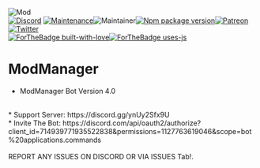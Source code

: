 ![Mod](https://cdn.discordapp.com/avatars/714939771935522838/b5f224a1f20a180452b1dc0d44116fa4.webp?size=256)
<br>
[![Discord](https://img.shields.io/discord/787871047139328000?label=discord&color=7289DA&style=flat-square)](https://discord.gg/ynUy2Sfx9U) [![Maintenance](https://img.shields.io/badge/Maintained%3F-yes-green.svg)](https://GitHub.com/Manumission247/ModManager/graphs/commit-activity)![Maintainer](https://img.shields.io/badge/maintainer-manumission247-blue)[![Npm package version](https://badgen.net/npm/v/express)](https://npmjs.com/package/express)[![Patreon](https://badgen.net/badge/icon/patreon?icon=patreon&label)](https://patron.com/manumission247)[![Twitter](https://badgen.net/badge/icon/twitter?icon=twitter&label)](https://twitter.com/eddieplaysstuff)<br>
[![ForTheBadge built-with-love](http://ForTheBadge.com/images/badges/built-with-love.svg)](https://GitHub.com/Manumission247/)[![ForTheBadge uses-js](http://ForTheBadge.com/images/badges/uses-js.svg)](http://ForTheBadge.com)









# ModManager
* ModManager Bot Version 4.0
<br>
* Support Server: https://discord.gg/ynUy2Sfx9U
<br>
* Invite The Bot: https://discord.com/api/oauth2/authorize?client_id=714939771935522838&permissions=1127763619046&scope=bot%20applications.commands
<br><br>
REPORT ANY ISSUES ON DISCORD OR VIA ISSUES Tab!.
